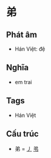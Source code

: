 # 弟

## Phát âm
* Hán Việt: đệ

## Nghĩa
* em trai

## Tags
* Hán Việt

## Cấu trúc
* 弟 = [丿](丿.md) [弚](弚.md)

<script>window.HANZI_FIELD='弟';</script>
